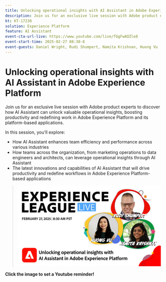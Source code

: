 ```yaml
---
title: Unlocking operational insights with AI Assistant in Adobe Experience Platform
description: Join us for an exclusive live session with Adobe product experts to discover how AI Assistant can unlock valuable operational insights, boosting productivity and redefining work in Adobe Experience Platform and its platform-based applications.
kt: KT-17230
solution: Experience Platform
feature: AI Assistant
event-cta-url-live: https://www.youtube.com/live/fGgFwAOZle8
event-start-time: 2025-02-27 08:30-8
event-guests: Daniel Wright, Rudi Shumpert, Namita Krishnan, Huong Vu
---
```

# Unlocking operational insights with AI Assistant in Adobe Experience Platform

Join us for an exclusive live session with Adobe product experts to discover how AI Assistant can unlock valuable operational insights, boosting productivity and redefining work in Adobe Experience Platform and its platform-based applications.

In this session, you’ll explore:

* How AI Assistant enhances team efficiency and performance across various industries
* How teams across the organization, from marketing operations to data engineers and architects, can leverage operational insights through AI Assistant
* The latest innovations and capabilities of AI Assistant that will drive productivity and redefine workflows in Adobe Experience Platform-based applications 

>[![ExL LIVE Feb 27 2025](assets/WebBanner-02-27-25.jpg)](https://www.youtube.com/live/fGgFwAOZle8)

**Click the image to set a Youtube reminder!**
